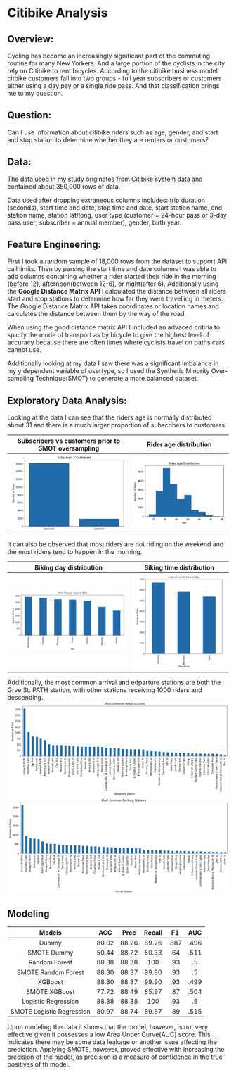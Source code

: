 # Citibike Analysis

## Overview:
Cycling has become an increasingly significant part of the commuting routine for many New Yorkers. And a large portion of the cyclists in the city rely on Citibike to rent bicycles. According to the citibike business model citbike customers fall into two groups - full year subscribers or customers either using a day pay or a single ride pass. And that classification brings me to my question. 

## Question:
Can I use information about citibike riders such as age, gender, and start and stop station to determine whether they are renters or customers?

## Data:
The data used in my study originates from [Citibike system data](https://www.citibikenyc.com/system-data) and contained about 350,000 rows of data. 

Data used after dropping extraneous columns includes: trip duration (seconds), start time and date, stop time and date, start station name, end station name, station lat/long, user type (customer = 24-hour pass or 3-day pass user; subscriber = annual member), gender, birth year. 

## Feature Engineering:

First I took a random sample of 18,000 rows from the dataset to support API call limits. Then by parsing the start time and date columns I was able to add columns containing whether a rider started their ride in the morning (before 12), afternoon(between 12-6), or night(after 6). Additionally using the **Google Distance Matrix API** I calculated the distance between all riders start and stop stations to determine how far they were travelling in meters. The Google Distance Matrix API takes coordinates or location names and calculates the distance between them by the way of the road. 

When using the good distance matrix API I included an advaced critiria to spicify the mode of transport as by bicycle to give the highest level of accuracy because there are often times where cyclists travel on paths cars cannot use. 

Additionally looking at my data I saw there was a significant imbalance in my y dependent variable of usertype, so I used the Synthetic Minority Over-sampling Technique(SMOT) to generate a more balanced dataset.  

## Exploratory Data Analysis:

Looking at the data I can see that the riders age is normally distributed about 31 and there is a much larger proportion of subscribers to customers.

Subscribers vs customers prior to SMOT oversampling           |  Rider age distribution    
:-------------------------:|:-------------------------:
![alt_text](graphs/customer_vs_subscribers.png)  | ![alt_text](graphs/age_distribution.png)

It can also be observed that most riders are not riding on the weekend and the most riders tend to happen in the morning. 

Biking day distribution              |  Biking time distribution    
:-------------------------:|:-------------------------:
![alt_text](graphs/biking_days.png)  | ![alt_text](graphs/biking_time.png)

Additionally, the most common arrival and edparture stations are both the Grve St. PATH station, with other stations receiving 1000 riders and descending.
![alt_text](graphs/rental_stations.png)
![alt_text](graphs/docking_stations.png)

## Modeling

Models     |  ACC |  Prec  | Recall  | F1  | AUC
:----------:|:-----------:|:-------------:|:-----------:|:---------:|:---------------:
Dummy     |  80.02 |  88.26  | 89.26  | .887  | .496  
SMOTE Dummy     |  50.44 |  88.72  | 50.33  | .64  | .511  
Random Forest     |  88.38 |  88.38  | 100  | .93  | .5  
SMOTE Random Forest     |  88.30 |  88.37  | 99.90  | .93  | .5  
XGBoost     |  88.30 |  88.37  | 99.90  | .93  | .499  
SMOTE XGBoost     |  77.72 |  88.49  | 85.97  | .87  | .504  
Logistic Regression     |  88.38 |  88.38  | 100  | .93  | .5  
SMOTE Logistic Regression     |  80.97 |  88.74  | 89.87  | .89  | .515  


Upon modeling the data it shows that the model, however, is not very effective given it possesses a low Area Under Curve(AUC) score. This indicates there may be some data leakage or another issue affecting the prediction. Applying SMOTE, however, proved effective with increasing the precision of the model, as precision is a measure of confidence in the true positives of th model.   

